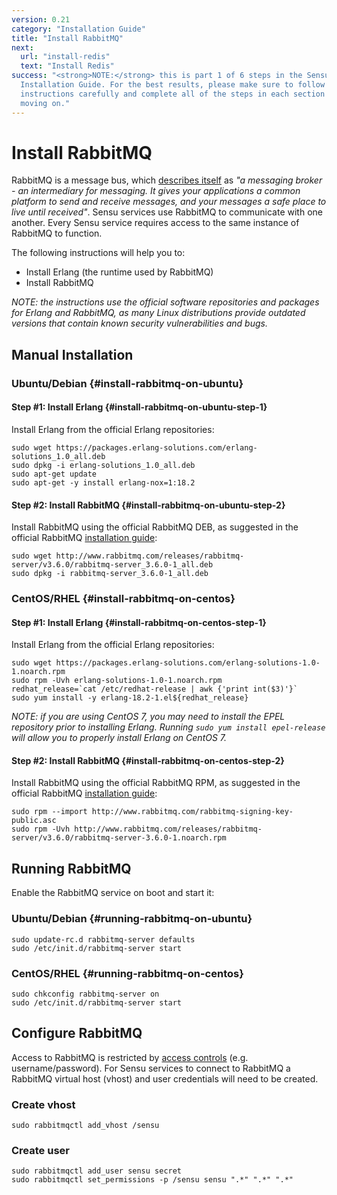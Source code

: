 ```yaml
---
version: 0.21
category: "Installation Guide"
title: "Install RabbitMQ"
next:
  url: "install-redis"
  text: "Install Redis"
success: "<strong>NOTE:</strong> this is part 1 of 6 steps in the Sensu
  Installation Guide. For the best results, please make sure to follow the
  instructions carefully and complete all of the steps in each section before
  moving on."
---
```


# Install RabbitMQ

RabbitMQ is a message bus, which [describes itself](http://www.rabbitmq.com/features.html) as _"a messaging broker - an intermediary for messaging. It gives your applications a common platform to send and receive messages, and your messages a safe place to live until received"_. Sensu services use RabbitMQ to communicate with one another. Every Sensu service requires access to the same instance of RabbitMQ to function.

The following instructions will help you to:

- Install Erlang (the runtime used by RabbitMQ)
- Install RabbitMQ

_NOTE: the instructions use the official software repositories and packages for Erlang and RabbitMQ, as many Linux distributions provide outdated versions that contain known security vulnerabilities and bugs._

## Manual Installation

### Ubuntu/Debian {#install-rabbitmq-on-ubuntu}

#### Step #1: Install Erlang {#install-rabbitmq-on-ubuntu-step-1}

Install Erlang from the official Erlang repositories:

~~~ shell
sudo wget https://packages.erlang-solutions.com/erlang-solutions_1.0_all.deb
sudo dpkg -i erlang-solutions_1.0_all.deb
sudo apt-get update
sudo apt-get -y install erlang-nox=1:18.2
~~~

#### Step #2: Install RabbitMQ {#install-rabbitmq-on-ubuntu-step-2}

Install RabbitMQ using the official RabbitMQ DEB, as suggested in the official RabbitMQ [installation guide](http://www.rabbitmq.com/install-debian.html):

~~~ shell
sudo wget http://www.rabbitmq.com/releases/rabbitmq-server/v3.6.0/rabbitmq-server_3.6.0-1_all.deb
sudo dpkg -i rabbitmq-server_3.6.0-1_all.deb
~~~

### CentOS/RHEL {#install-rabbitmq-on-centos}

#### Step #1: Install Erlang {#install-rabbitmq-on-centos-step-1}

Install Erlang from the official Erlang repositories:

~~~ shell
sudo wget https://packages.erlang-solutions.com/erlang-solutions-1.0-1.noarch.rpm
sudo rpm -Uvh erlang-solutions-1.0-1.noarch.rpm
redhat_release=`cat /etc/redhat-release | awk {'print int($3)'}`
sudo yum install -y erlang-18.2-1.el${redhat_release}
~~~

_NOTE: if you are using CentOS 7, you may need to install the EPEL repository prior to installing Erlang. Running `sudo yum install epel-release` will allow you to properly install Erlang on CentOS 7._

#### Step #2: Install RabbitMQ {#install-rabbitmq-on-centos-step-2}

Install RabbitMQ using the official RabbitMQ RPM, as suggested in the official RabbitMQ [installation guide](http://www.rabbitmq.com/install-rpm.html):

~~~ shell
sudo rpm --import http://www.rabbitmq.com/rabbitmq-signing-key-public.asc
sudo rpm -Uvh http://www.rabbitmq.com/releases/rabbitmq-server/v3.6.0/rabbitmq-server-3.6.0-1.noarch.rpm
~~~

## Running RabbitMQ

Enable the RabbitMQ service on boot and start it:

### Ubuntu/Debian {#running-rabbitmq-on-ubuntu}

~~~ shell
sudo update-rc.d rabbitmq-server defaults
sudo /etc/init.d/rabbitmq-server start
~~~

### CentOS/RHEL {#running-rabbitmq-on-centos}

~~~ shell
sudo chkconfig rabbitmq-server on
sudo /etc/init.d/rabbitmq-server start
~~~

## Configure RabbitMQ

Access to RabbitMQ is restricted by [access controls](https://www.rabbitmq.com/access-control.html) (e.g. username/password). For Sensu services to connect to RabbitMQ a RabbitMQ virtual host (vhost) and user credentials will need to be created.

### Create vhost

~~~ shell
sudo rabbitmqctl add_vhost /sensu
~~~

### Create user

~~~ shell
sudo rabbitmqctl add_user sensu secret
sudo rabbitmqctl set_permissions -p /sensu sensu ".*" ".*" ".*"
~~~
